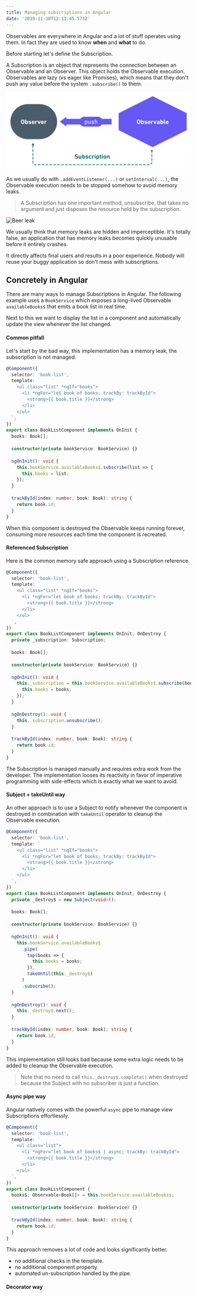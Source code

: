 ```yaml
---
title: Managing subscriptions in Angular
date: '2019-11-18T12:13:45.573Z'
---
```


Observables are everywhere in Angular and a lot of stuff operates using them. In fact they are used to know **when** and **what** to do.

Before starting let's define the Subscription.

A Subscription is an object that represents the connection between an Observable and an Observer. This object holds the Observable execution. Observables are lazy (vs eager like Promises), which means that they don't push any value before the system `.subscribe()` to them.

![Subscription schema](./subscription.png)

As we usually do with `.addEventListener(...)` or `setInterval(...)`, the Observable execution needs to be stopped somehow to avoid memory leaks.

> A Subscription has one important method, unsubscribe, that takes no argument and just disposes the resource held by the subscription.

![Beer leak](./beer.gif)

We usually think that memory leaks are hidden and imperceptible. It's totally false, an application that has memory leaks becomes quickly unusable before it entirely crashes.

It directly affects final users and results in a poor experience. Nobody will reuse your buggy application so don't mess with subscriptions.

## Concretely in Angular

There are many ways to manage Subscriptions in Angular. The following example uses a `BookService` which exposes a long-lived Observable `availableBooks$` that emits a book list in real time.

Next to this we want to display the list in a component and automatically update the view whenever the list changed.

#### Common pitfall

Let's start by the bad way, this implementation has a memory leak, the subscription is not managed.

```ts
@Component({
  selector: 'book-list',
  template: `
    <ul class="list" *ngIf="books">
      <li *ngFor="let book of books; trackBy: trackById">
        <strong>{{ book.title }}</strong>
      </li>
    </ul>
  `,
})
export class BookListComponent implements OnInit {
  books: Book[];

  constructor(private bookService: BookService) {}

  ngOnInit(): void {
    this.bookService.availableBooks$.subscribe(list => {
      this.books = list;
    });
  }

  trackById(index: number, book: Book): string {
    return book.id;
  }
}
```

When this component is destroyed the Observable keeps running forever, consuming more resources each time the component is recreated.

#### Referenced Subscription

Here is the common memory safe approach using a Subscription reference.

```ts
@Component({
  selector: 'book-list',
  template: `
    <ul class="list" *ngIf="books">
      <li *ngFor="let book of books; trackBy: trackById">
        <strong>{{ book.title }}</strong>
      </li>
    </ul>
  `,
})
export class BookListComponent implements OnInit, OnDestroy {
  private _subscription: Subscription;

  books: Book[];

  constructor(private bookService: BookService) {}

  ngOnInit(): void {
    this._subscription = this.bookService.availableBooks$.subscribe(books => {
      this.books = books;
    });
  }

  ngOnDestroy(): void {
    this._subscription.unsubscribe();
  }

  trackById(index: number, book: Book): string {
    return book.id;
  }
}
```

The Subscription is managed manually and requires extra work from the developer. The implementation looses its reactivity in favor of imperative programming with side-effects which is exactly what we want to avoid.

#### Subject + takeUntil way

An other approach is to use a Subject to notify whenever the component is destroyed in combination with `takeUntil` operator to cleanup the Observable execution.

```ts
@Component({
  selector: 'book-list',
  template: `
    <ul class="list" *ngIf="books">
      <li *ngFor="let book of books; trackBy: trackById">
        <strong>{{ book.title }}</strong>
      </li>
    </ul>
  `,
})
export class BookListComponent implements OnInit, OnDestroy {
  private _destroy$ = new Subject<void>();

  books: Book[];

  constructor(private bookService: BookService) {}

  ngOnInit(): void {
    this.bookService.availableBooks$
      .pipe(
        tap(books => {
          this.books = books;
        }),
        takeUntil(this._destroy$)
      )
      .subscribe();
  }

  ngOnDestroy(): void {
    this._destroy$.next();
  }

  trackById(index: number, book: Book): string {
    return book.id;
  }
}
```

This implementation still looks bad because some extra logic needs to be added to cleanup the Observable execution.

> Note that no need to call `this._destroy$.complete()` when destroyed because the Subject with no subscriber is just a function.

#### Async pipe way

Angular natively comes with the powerful `async` pipe to manage view Subscriptions effortlessly.

```ts
@Component({
  selector: 'book-list',
  template: `
    <ul class="list">
      <li *ngFor="let book of books$ | async; trackBy: trackById">
        <strong>{{ book.title }}</strong>
      </li>
    </ul>
  `,
})
export class BookListComponent {
  books$: Observable<Book[]> = this.bookService.availableBooks$;

  constructor(private bookService: BookService) {}

  trackById(index: number, book: Book): string {
    return book.id;
  }
}
```

This approach removes a lot of code and looks significantly better.

- no additional checks in the template.
- no additional component property.
- automated un-subscription handled by the pipe.

#### Decorator way

```ts
```
